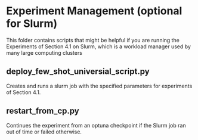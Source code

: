 # Experiment Management (optional for Slurm)

This folder contains scripts that might be helpful if you are running the Experiments of Section 4.1 on Slurm, which is a workload manager used by many large computing clusters

## deploy_few_shot_universial_script.py

Creates and runs a slurm job with the specified parameters for experiments of Section 4.1.

## restart_from_cp.py

Continues the experiment from an optuna checkpoint if the Slurm job ran out of time or failed otherwise.